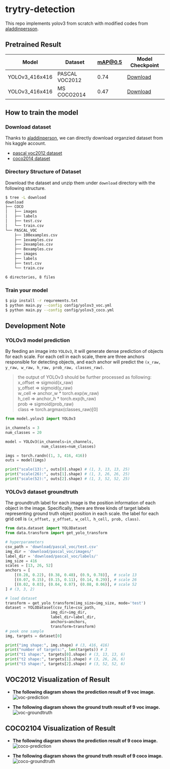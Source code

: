 # trytry-detection

This repo implements yolov3 from scratch with modified codes from [aladdinpersson](https://github.com/aladdinpersson/Machine-Learning-Collection/tree/master/ML/Pytorch/object_detection/YOLOv3).

## Pretrained Result
| Model           | Dataset        | mAP@0.5 | Model Checkpoint                                                               |
|-----------------|----------------|---------|--------------------------------------------------------------------------------|
| YOLOv3\_416x416 | PASCAL VOC2012 | 0.74    | [Download](https://www.dropbox.com/s/7gtcjbxnk012k3h/yolov3_voc2012.pth?dl=0)  |
| YOLOv3\_416x416 | MS COCO2014    | 0.47    | [Download](https://www.dropbox.com/s/rdaztvk7ap46f1i/yolov3_coco2014.pth?dl=0) |

## How to train the model
### Download dataset
Thanks to [aladdinperson](https://github.com/aladdinpersson), we can directly download organzied dataset from his kaggle account.
- [pascal voc2012 dataset](https://www.kaggle.com/aladdinpersson/pascal-voc-dataset-used-in-yolov3-video)
- [coco2014 dataset](https://www.kaggle.com/dataset/79abcc2659dc745fddfba1864438afb2fac3fabaa5f37daa8a51e36466db101e)

### Directory Structure of Dataset
Download the dataset and unzip them under `download` directory with the following structure.
```bash
$ tree -L download
download
├── COCO
│   ├── images
│   ├── labels
│   ├── test.csv
│   └── train.csv
└── PASCAL_VOC
    ├── 100examples.csv
    ├── 1examples.csv
    ├── 2examples.csv
    ├── 8examples.csv
    ├── images
    ├── labels
    ├── test.csv
    └── train.csv

6 directories, 8 files
```

### Train your model
```bash
$ pip install -r requrements.txt
$ python main.py --config config/yolov3_voc.yml
$ python main.py --config config/yolov3_coco.yml
```

## Development Note
### YOLOv3 model prediction
By feeding an image into `YOLOv3`, it will generate dense prediction of objects for each scale. For each cell in each scale, there are three anchors responsible for detecting objects, and each anchor will predict the `(x_raw, y_raw, w_raw, h_raw, prob_raw, classes_raw)`.
> the output of YOLOv3 should be further processed as following:  
> x\_offset => sigmoid(x\_raw)  
> y\_offset => sigmoid(y\_raw)  
> w\_cell => anchor\_w * torch.exp(w\_raw)  
> h\_cell => anchor\_h * torch.exp(h\_raw)  
> prob => sigmoid(prob\_raw)  
> class => torch.argmax(classes\_raw)[0]
```python
from model.yolov3 import YOLOv3

in_channels = 3
num_classes = 20

model = YOLOv3(in_channels=in_channels,
                num_classes=num_classes)

imgs = torch.randn((1, 3, 416, 416))
outs = model(imgs)

print("scale(13):", outs[0].shape) # (1, 3, 13, 13, 25)
print("scale(26):", outs[1].shape) # (1, 3, 26, 26, 25)
print("scale(52):", outs[2].shape) # (1, 3, 52, 52, 25)
```

### YOLOv3 dataset groundtruth
The groundtruth label for each image is the position information of each object in the image. Specifically, there are three kinds of target labels representing ground truth object position in each scale. the label for each grid cell is `(x_offset, y_offset, w_cell, h_cell, prob, class)`.
```python
from data.dataset import YOLODataset
from data.transform import get_yolo_transform

# hyperparameters
csv_path = 'download/pascal_voc/test.csv'
img_dir = 'download/pascal_voc/images/'
label_dir = 'download/pascal_voc/labels/'
img_size = 416
scales = [13, 26, 52]
anchors = [
    [(0.28, 0.22), (0.38, 0.48), (0.9, 0.78)],  # scale 13
    [(0.07, 0.15), (0.15, 0.11), (0.14, 0.29)], # scale 26
    [(0.02, 0.03), (0.04, 0.07), (0.08, 0.06)], # scale 52
] # (3, 3, 2)

# load dataset
transform = get_yolo_transform(img_size=img_size, mode='test')
dataset = YOLODataset(csv_file=csv_path,
                    img_dir=img_dir,
                    label_dir=label_dir,
                    anchors=anchors,
                    transform=transform)
# peek one sample
img, targets = dataset[0]

print("img shape:", img.shape) # (3, 416, 416)
print("number of targets:", len(targets)) # 3
print("t1 shape:", targets[0].shape) # (3, 13, 13, 6)
print("t2 shape:", targets[1].shape) # (3, 26, 26, 6)
print("t3 shape:", targets[2].shape) # (3, 52, 52, 6)
```

## VOC2012 Visualization of Result
- **The following diagram shows the prediction result of 9 voc image.**
![voc-prediction](https://i.imgur.com/yEUEfnP.png)

- **The following diagram shows the ground truth result of 9 voc image.**
![voc-groundtruth](https://i.imgur.com/CNk5zdR.png)

## COCO2104 Visualization of Result
- **The following diagram shows the prediction result of 9 coco image.**
![coco-prediction](https://i.imgur.com/SHkvzxF.png)

- **The following diagram shows the ground truth result of 9 coco image.**
![coco-groundtruth](https://i.imgur.com/9Cpzq4x.png)
